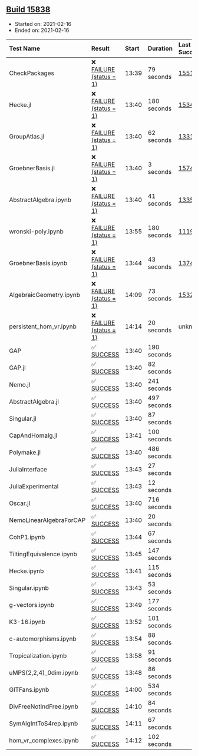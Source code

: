 ## [Build 15838](https://oscarci.mathematik.uni-kl.de/job/oscar/15838/)

* Started on: 2021-02-16
* Ended on: 2021-02-16

| Test Name    | Result | Start | Duration | Last Success | First Failure |
|:-------------|:-------|:------|:---------|:-------------|:--------------|
| CheckPackages | ❌ [FAILURE (status = 1)](https://oscarci.mathematik.uni-kl.de/job/oscar/15838/artifact/logs/build-15838/CheckPackages.log) | 13:39 | 79 seconds | [15514](https://oscarci.mathematik.uni-kl.de/job/oscar/15514/) | [15515](https://oscarci.mathematik.uni-kl.de/job/oscar/15515/) |
| Hecke.jl | ❌ [FAILURE (status = 1)](https://oscarci.mathematik.uni-kl.de/job/oscar/15838/artifact/logs/build-15838/Hecke.jl.log) | 13:40 | 180 seconds | [15344](https://oscarci.mathematik.uni-kl.de/job/oscar/15344/) | [15348](https://oscarci.mathematik.uni-kl.de/job/oscar/15348/) |
| GroupAtlas.jl | ❌ [FAILURE (status = 1)](https://oscarci.mathematik.uni-kl.de/job/oscar/15838/artifact/logs/build-15838/GroupAtlas.jl.log) | 13:40 | 62 seconds | [13311](https://oscarci.mathematik.uni-kl.de/job/oscar/13311/) | [13312](https://oscarci.mathematik.uni-kl.de/job/oscar/13312/) |
| GroebnerBasis.jl | ❌ [FAILURE (status = 1)](https://oscarci.mathematik.uni-kl.de/job/oscar/15838/artifact/logs/build-15838/GroebnerBasis.jl.log) | 13:40 | 3 seconds | [15745](https://oscarci.mathematik.uni-kl.de/job/oscar/15745/) | [15746](https://oscarci.mathematik.uni-kl.de/job/oscar/15746/) |
| AbstractAlgebra.ipynb | ❌ [FAILURE (status = 1)](https://oscarci.mathematik.uni-kl.de/job/oscar/15838/artifact/logs/build-15838/AbstractAlgebra.ipynb.log) | 13:40 | 41 seconds | [13355](https://oscarci.mathematik.uni-kl.de/job/oscar/13355/) | [13356](https://oscarci.mathematik.uni-kl.de/job/oscar/13356/) |
| wronski-poly.ipynb | ❌ [FAILURE (status = 1)](https://oscarci.mathematik.uni-kl.de/job/oscar/15838/artifact/logs/build-15838/wronski-poly.ipynb.log) | 13:55 | 180 seconds | [11192](https://oscarci.mathematik.uni-kl.de/job/oscar/11192/) | [11193](https://oscarci.mathematik.uni-kl.de/job/oscar/11193/) |
| GroebnerBasis.ipynb | ❌ [FAILURE (status = 1)](https://oscarci.mathematik.uni-kl.de/job/oscar/15838/artifact/logs/build-15838/GroebnerBasis.ipynb.log) | 13:44 | 43 seconds | [13748](https://oscarci.mathematik.uni-kl.de/job/oscar/13748/) | [13749](https://oscarci.mathematik.uni-kl.de/job/oscar/13749/) |
| AlgebraicGeometry.ipynb | ❌ [FAILURE (status = 1)](https://oscarci.mathematik.uni-kl.de/job/oscar/15838/artifact/logs/build-15838/AlgebraicGeometry.ipynb.log) | 14:09 | 73 seconds | [15322](https://oscarci.mathematik.uni-kl.de/job/oscar/15322/) | [15323](https://oscarci.mathematik.uni-kl.de/job/oscar/15323/) |
| persistent_hom_vr.ipynb | ❌ [FAILURE (status = 1)](https://oscarci.mathematik.uni-kl.de/job/oscar/15838/artifact/logs/build-15838/persistent_hom_vr.ipynb.log) | 14:14 | 20 seconds | unknown | unknown |
| GAP | ✅ [SUCCESS](https://oscarci.mathematik.uni-kl.de/job/oscar/15838/artifact/logs/build-15838/GAP.log) | 13:40 | 190 seconds |  |  |
| GAP.jl | ✅ [SUCCESS](https://oscarci.mathematik.uni-kl.de/job/oscar/15838/artifact/logs/build-15838/GAP.jl.log) | 13:40 | 82 seconds |  |  |
| Nemo.jl | ✅ [SUCCESS](https://oscarci.mathematik.uni-kl.de/job/oscar/15838/artifact/logs/build-15838/Nemo.jl.log) | 13:40 | 241 seconds |  |  |
| AbstractAlgebra.jl | ✅ [SUCCESS](https://oscarci.mathematik.uni-kl.de/job/oscar/15838/artifact/logs/build-15838/AbstractAlgebra.jl.log) | 13:40 | 497 seconds |  |  |
| Singular.jl | ✅ [SUCCESS](https://oscarci.mathematik.uni-kl.de/job/oscar/15838/artifact/logs/build-15838/Singular.jl.log) | 13:40 | 87 seconds |  |  |
| CapAndHomalg.jl | ✅ [SUCCESS](https://oscarci.mathematik.uni-kl.de/job/oscar/15838/artifact/logs/build-15838/CapAndHomalg.jl.log) | 13:41 | 100 seconds |  |  |
| Polymake.jl | ✅ [SUCCESS](https://oscarci.mathematik.uni-kl.de/job/oscar/15838/artifact/logs/build-15838/Polymake.jl.log) | 13:40 | 486 seconds |  |  |
| JuliaInterface | ✅ [SUCCESS](https://oscarci.mathematik.uni-kl.de/job/oscar/15838/artifact/logs/build-15838/JuliaInterface.log) | 13:43 | 27 seconds |  |  |
| JuliaExperimental | ✅ [SUCCESS](https://oscarci.mathematik.uni-kl.de/job/oscar/15838/artifact/logs/build-15838/JuliaExperimental.log) | 13:43 | 12 seconds |  |  |
| Oscar.jl | ✅ [SUCCESS](https://oscarci.mathematik.uni-kl.de/job/oscar/15838/artifact/logs/build-15838/Oscar.jl.log) | 13:40 | 716 seconds |  |  |
| NemoLinearAlgebraForCAP | ✅ [SUCCESS](https://oscarci.mathematik.uni-kl.de/job/oscar/15838/artifact/logs/build-15838/NemoLinearAlgebraForCAP.log) | 13:40 | 20 seconds |  |  |
| CohP1.ipynb | ✅ [SUCCESS](https://oscarci.mathematik.uni-kl.de/job/oscar/15838/artifact/logs/build-15838/CohP1.ipynb.log) | 13:44 | 67 seconds |  |  |
| TiltingEquivalence.ipynb | ✅ [SUCCESS](https://oscarci.mathematik.uni-kl.de/job/oscar/15838/artifact/logs/build-15838/TiltingEquivalence.ipynb.log) | 13:45 | 147 seconds |  |  |
| Hecke.ipynb | ✅ [SUCCESS](https://oscarci.mathematik.uni-kl.de/job/oscar/15838/artifact/logs/build-15838/Hecke.ipynb.log) | 13:41 | 115 seconds |  |  |
| Singular.ipynb | ✅ [SUCCESS](https://oscarci.mathematik.uni-kl.de/job/oscar/15838/artifact/logs/build-15838/Singular.ipynb.log) | 13:43 | 53 seconds |  |  |
| g-vectors.ipynb | ✅ [SUCCESS](https://oscarci.mathematik.uni-kl.de/job/oscar/15838/artifact/logs/build-15838/g-vectors.ipynb.log) | 13:49 | 177 seconds |  |  |
| K3-16.ipynb | ✅ [SUCCESS](https://oscarci.mathematik.uni-kl.de/job/oscar/15838/artifact/logs/build-15838/K3-16.ipynb.log) | 13:52 | 101 seconds |  |  |
| c-automorphisms.ipynb | ✅ [SUCCESS](https://oscarci.mathematik.uni-kl.de/job/oscar/15838/artifact/logs/build-15838/c-automorphisms.ipynb.log) | 13:54 | 88 seconds |  |  |
| Tropicalization.ipynb | ✅ [SUCCESS](https://oscarci.mathematik.uni-kl.de/job/oscar/15838/artifact/logs/build-15838/Tropicalization.ipynb.log) | 13:58 | 91 seconds |  |  |
| uMPS(2,2,4)_0dim.ipynb | ✅ [SUCCESS](https://oscarci.mathematik.uni-kl.de/job/oscar/15838/artifact/logs/build-15838/uMPS-2-2-4-_0dim.ipynb.log) | 13:48 | 86 seconds |  |  |
| GITFans.ipynb | ✅ [SUCCESS](https://oscarci.mathematik.uni-kl.de/job/oscar/15838/artifact/logs/build-15838/GITFans.ipynb.log) | 14:00 | 534 seconds |  |  |
| DivFreeNotIndFree.ipynb | ✅ [SUCCESS](https://oscarci.mathematik.uni-kl.de/job/oscar/15838/artifact/logs/build-15838/DivFreeNotIndFree.ipynb.log) | 14:10 | 84 seconds |  |  |
| SymAlgIntToS4rep.ipynb | ✅ [SUCCESS](https://oscarci.mathematik.uni-kl.de/job/oscar/15838/artifact/logs/build-15838/SymAlgIntToS4rep.ipynb.log) | 14:11 | 67 seconds |  |  |
| hom_vr_complexes.ipynb | ✅ [SUCCESS](https://oscarci.mathematik.uni-kl.de/job/oscar/15838/artifact/logs/build-15838/hom_vr_complexes.ipynb.log) | 14:12 | 102 seconds |  |  |
